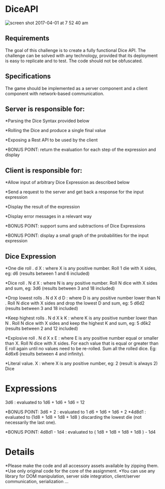 # DiceAPI
![screen shot 2017-04-01 at 7 52 40 am](https://cloud.githubusercontent.com/assets/19519598/24579340/75a5fd8c-16b0-11e7-9ddf-f7b7d75d8523.png)

## Requirements
The goal of this challenge is to create a fully functional Dice API. The challenge can be solved with any technology, provided that its deployment is easy to replicate and to test. The code should not be obfuscated.

## Specifications
The game should be implemented as a server component and a client component with network-based communication.

## Server is responsible for:
*Parsing the Dice Syntax provided below

*Rolling the Dice and produce a single final value

*Exposing a Rest API to be used by the client

*BONUS POINT: return the evaluation for each step of the expression and display

## Client is responsible for:
*Allow input of arbitrary Dice Expression as described below

*Send a request to the server and get back a response for the input expression

*Display the result of the expression

*Display error messages in a relevant way

*BONUS POINT: support sums and subtractions of Dice Expressions

*BONUS POINT: display a small graph of the probabilities for the input expression

## Dice Expression
*One die roll .  d X : where  X  is any positive number. Roll 1    die with X    sides, eg:  d6  (results between 1 and 6 included)

*Dice roll .  N d X : where  N  is any positive number. Roll N    dice with  X  sides and sum, eg: 3d6  (results between 3 and 18 included)

*Drop lowest rolls .  N d X d D : where  D  is any positive number lower than N   . Roll  N  dice with X  sides and drop the lowest  D  and sum, eg: 5  d6d2  (results between 3 and 18 included)

*Keep highest rolls .  N d X k K : where  K  is any positive number lower than N   . Roll  N  dice with  X  sides and keep the highest K    and sum, eg: 5  d6k2  (results between 2 and 12 included)

*Explosive roll .  N d X x E : where  E  is any positive number equal or smaller than X. Roll  N dice with  X  sides. For each value that is equal or greater than E    roll again until no values need to be re-rolled. Sum all the rolled dice. Eg:  4d6x6  (results between 4 and infinity).

*Literal value.  X : where  X  is any positive number, eg: 2    (result is always 2) Dice
# Expressions
3d6 : evaluated to  1d6 + 1d6 + 1d6 = 12

*BONUS POINT:  3d6 + 2 : evaluated to 1  d6 + 1d6 + 1d6 + 2
*4d8d1 : evaluated to  (1d8 + 1d8 + 1d8  + 1d8 )  discarding the lowest die (not necessarily the last one).

*BONUS POINT:  4d8d1 - 1d4 : evaluated to (  1d8 + 1d8 + 1d8  + 1d8 ) - 1d4

# Details
*Please make the code and all accessory assets available by zipping them.
*Use only original code for the core of the assignment.
*You can use any library for DOM manipulation, server side integration, client/server communication, serialization ...
